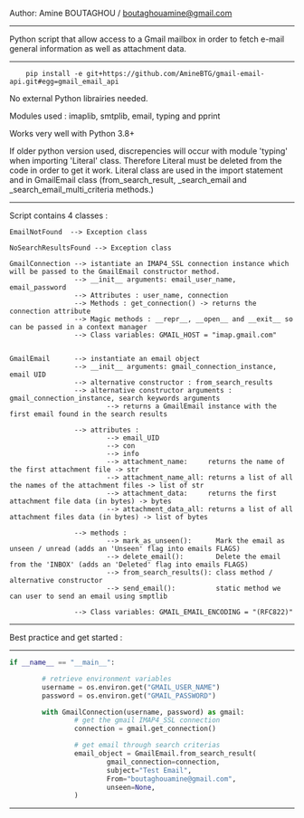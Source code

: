 Author: Amine BOUTAGHOU   / boutaghouamine@gmail.com

*********************************************************************************************************************************
Python script that allow access to a Gmail mailbox in order to fetch e-mail general information as well as attachment data.
*********************************************************************************************************************************

        pip install -e git+https://github.com/AmineBTG/gmail-email-api.git#egg=gmail_email_api

No external Python librairies needed.

Modules used : imaplib, smtplib, email, typing and pprint 

Works very well with Python 3.8+

If older python version used, discrepencies will occur with module 'typing' when importing 'Literal' class. 
Therefore Literal must be deleted from the code in order to get it work. Literal class are used in the import statement and in GmailEmail class (from_search_result, _search_email and _search_email_multi_criteria methods.)

*********************************************************************************************************************************
Script contains 4 classes :

    EmailNotFound  --> Exception class

    NoSearchResultsFound --> Exception class

    GmailConnection --> istantiate an IMAP4_SSL connection instance which will be passed to the GmailEmail constructor method.
                    --> __init__ arguments: email_user_name, email_password
                    --> Attributes : user_name, connection
                    --> Methods : get_connection() -> returns the connection attribute
                    --> Magic methods : __repr__, __open__ and __exit__ so can be passed in a context manager
                    --> Class variables: GMAIL_HOST = "imap.gmail.com"


    GmailEmail      --> instantiate an email object 
                    --> __init__ arguments: gmail_connection_instance, email UID
                    --> alternative constructor : from_search_results
                    --> alternative constructor arguments : gmail_connection_instance, search keywords arguments
                            --> returns a GmailEmail instance with the first email found in the search results

                    --> attributes :
                            --> email_UID
                            --> con
                            --> info
                            --> attachment_name:     returns the name of the first attachment file -> str
                            --> attachment_name_all: returns a list of all the names of the attachment files -> list of str
                            --> attachment_data:     returns the first attachment file data (in bytes) -> bytes
                            --> attachment_data_all: returns a list of all attachment files data (in bytes) -> list of bytes

                    --> methods :
                            --> mark_as_unseen():      Mark the email as unseen / unread (adds an 'Unseen' flag into emails FLAGS)
                            --> delete_email():        Delete the email from the 'INBOX' (adds an 'Deleted' flag into emails FLAGS)
                            --> from_search_results(): class method / alternative constructor
                            --> send_email():          static method we can user to send an email using smptlib

                    --> Class variables: GMAIL_EMAIL_ENCODING = "(RFC822)"
                
*********************************************************************************************************************************
Best practice and get started :
*********************************************************************************************************************************
```python
if __name__ == "__main__":

        # retrieve environment variables
        username = os.environ.get("GMAIL_USER_NAME")
        password = os.environ.get("GMAIL_PASSWORD")

        with GmailConnection(username, password) as gmail:
                # get the gmail IMAP4_SSL connection
                connection = gmail.get_connection()

                # get email through search criterias
                email_object = GmailEmail.from_search_result(
                        gmail_connection=connection,
                        subject="Test Email",
                        From="boutaghouamine@gmail.com",
                        unseen=None,
                )
```
*********************************************************************************************************************************
